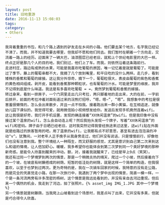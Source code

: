 ```yaml
---
layout: post
title: 旧地重游
date: 2016-11-13 15:08:03
tags:
category:
- Others
---
```


    我背着重重的书包，和几个路上遇到的驴友走在乡间的小路。他们要去某个地方，名字我已经记不清了。而我，并不知道我要去哪里，但我却不愿和他们同去。我们暂时在朝着一个方向走，交流着一路上的经历。迎面来了一辆大巴，油漆图层已经老旧，就和上个世纪电影里的大巴一样。终点正好是那几个人的目的地，我们别过，他们上了车。而我，则依然沿着这条路前行。
    走进村庄，路边有成熟的水果，可能是我喜欢吃葡萄的原因，唯一记忆着是就是葡萄了。可能是过了季节，藤上的葡萄串都不大，我摘了几个放到嘴里，和平日吃的没什么两样。走几步，看到矮株的香蕉和葡萄的嫁接。这让我分外惊奇，摘下一个，葡萄粒很大，表皮由葡萄的紫色和香蕉的黄色相间组成。剥开皮，能看到香蕉那种颗粒状，也有葡萄的汁水。可能是梦里的缘故，我并不记得到底是什么味道。我这是有多喜欢吃葡萄 = =，竟然梦到葡萄和香蕉的嫁接。
    转过身来，看到一排房子，一个门洞里走出几只考拉，两只脚着地的走出来，大的在前，一字前后排开，前面的考拉冲着对面街道过来的浣熊打招呼，“嗯，嗯~”, “嗯”。我想象中的考拉是很害羞很懒惰的，怎么会出来散步，并且一点不怕我。接着跑出来一群小黄猫，在互相追逐，就像幼儿园下课似的。我觉得可爱，就用微信拍小视频想发给你。发送后发现手机竟然连着wifi。这让我很是好奇，我打开手机设置，发现的确连接着“XX休闲温泉”的wifi。但是我印象中没有接过某个温泉的wifi，怎么会自动连上呢？然后我抬头发现一个牌子，写着“XX休闲温泉”的wifi和密码。牌子由于日晒已经老旧，这时我突然记得我曾经旅途来过这里，这wifi贴在外面就是给路过的旅客暂用的吧。用了温泉的wifi，让我都有点不好意思，甚至有进去泡泡澡的冲动^v^。犹豫间，一对老年人正手挽手从我身旁走过，他们并没有说话，只是慢慢前行，好像他们也没有注意到我。整个环境给人一种陌生，而又舒服的感觉，尤其是意识到自己第二次来到这么和谐的情境，让人倍加舒心。暖暖，我多希望你也能体会到第二次梦到同一个美好梦境的那种新奇感。是能令人欣喜到醒来的冲动。额，对，接着我就醒来了，已经是早上9点（笑哭）。
    我还有过同一个梦境梦到两次的情景，那是一个稍微炎热的晴天，爬过一个小坡，然后接着向下的一个坡，在坡底有树藤搭成的树荫，短暂的低洼处的树荫，就是这样一个简单的构造，但我很喜欢，以至于也梦到过两次。更为奇特的是，我在一次骑车回家的时候，我特意的没有走公路，而是完全的凭直觉走小路，在那一次旅行中，我遇到了两个梦中出现的情景，简直一模一样。一个是一条河流两旁有许多茂密的杨树，这个情景是我远处看到的，并没有亲自去河边重现。但后来一个偶然的机会，我走到了河边，拍了张照片。{% asset_img IMG_1.JPG 其中一个梦境 %}
    另一个情景就是树藤荫，当我爬上山坡看到这个场景时，我差点叫了出来，它并没有多美，但就是巧合得令人欣喜。
